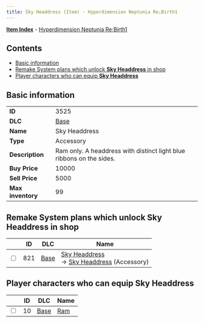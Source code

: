 ```yaml
---
title: Sky Headdress (Item) - Hyperdimension Neptunia Re;Birth1
---
```


[**Item Index**](/neptunia/rb1/item/index.html) - [Hyperdimension Neptunia Re;Birth1](/neptunia/rb1)

## Contents

- [Basic information](#basic-information)
- [Remake System plans which unlock **Sky Headdress** in shop](#remake-system-plans-which-unlock-sky-headdress-in-shop)
- [Player characters who can equip **Sky Headdress**](#player-characters-who-can-equip-sky-headdress)

## Basic information

|   |   |
| -- | -- |
| **ID** | 3525 |
| **DLC** | [Base](/neptunia/rb1/dlc/1-base.html) |
| **Name** | Sky Headdress |
| **Type** | Accessory |
| **Description** | Ram only. A headdress with distinct light blue ribbons on the sides. |
| **Buy Price** | 10000 |
| **Sell Price** | 5000 |
| **Max inventory** | 99 |


## Remake System plans which unlock **Sky Headdress** in shop

|    | ID | DLC | Name |
| -- | -- | --- | ---- |
| <input type="checkbox" id="rb1-remake-1-821" class="trackbox" /> | 821 | [Base](/neptunia/rb1/dlc/1-base.html) | [Sky Headdress](/neptunia/rb1/remake/1-821-sky-headdress.html)<br /> → [Sky Headdress](/neptunia/rb1/item/1-3525-sky-headdress.html) (Accessory) |


## Player characters who can equip **Sky Headdress**

|    | ID | DLC | Name |
| -- | -- | --- | ---- |
| <input type="checkbox" id="rb1-player-1-10" class="trackbox" /> | 10 | [Base](/neptunia/rb1/dlc/1-base.html) | [Ram](/neptunia/rb1/player/1-10-ram.html) |

